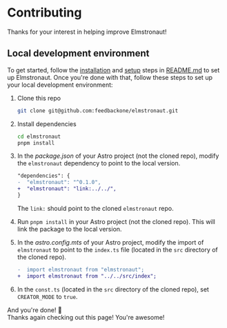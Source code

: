 # Contributing

Thanks for your interest in helping improve Elmstronaut!

## Local development environment
To get started, follow the [installation](/README.md#installation) and [setup](README.md#setup) steps in [README.md](/README.md) to set up Elmstronaut. Once you're done with that, follow these steps to set up your local development environment:

1.  Clone this repo
    ```sh
    git clone git@github.com:feedbackone/elmstronaut.git
    ```

2.  Install dependencies
    ```sh
    cd elmstronaut
    pnpm install
    ```

3.  In the _package.json_ of your Astro project (not the cloned repo), modify the `elmstronaut` dependency to point to the local version.
    ```diff
    "dependencies": {
    -  "elmstronaut": "^0.1.0",
    +  "elmstronaut": "link:../../",
    }
    ```
    The `link:` should point to the cloned `elmstronaut` repo.

4.  Run `pnpm install` in your Astro project (not the cloned repo). This will link the package to the local version.

5.  In the _astro.config.mts_ of your Astro project, modify the import of `elmstronaut` to point to the `index.ts` file (located in the `src` directory of the cloned repo).
    ```diff
    -  import elmstronaut from "elmstronaut";
    +  import elmstronaut from "../../src/index";
    ```

6. In the `const.ts` (located in the `src` directory of the cloned repo), set `CREATOR_MODE` to `true`.

And you're done! 🎉  
Thanks again checking out this page! You're awesome!
